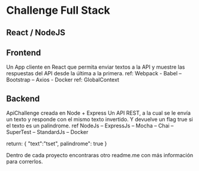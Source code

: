 # Challenge Full Stack
## React / NodeJS
	
## Frontend  
Un App cliente en React que permita enviar textos a la API y muestre las respuestas del API desde la última a la primera.
ref: Webpack - Babel – Bootstrap – Axios - Docker
ref: GlobalContext 

## Backend
ApiChallenge creada en Node + Express
Un API REST, a la cual se le envía un texto y responde con el mismo texto invertido. Y devuelve un flag true si el texto es un palindrome.
ref NodeJs – ExpressJs – Mocha – Chai – SuperTest – StandardJs – Docker

return:
{ 
   "text":"tset",
   palindrome": true
}

Dentro de cada proyecto encontraras otro readme.me con más información para correrlos.



